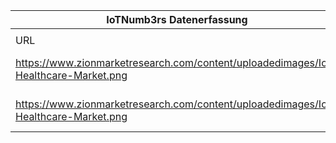 |IoTNumb3rs Datenerfassung|||||||||||
| ---- | ---- | ---- | ---- | ---- | ---- | ---- | ---- | ---- | ---- | ---- |
||||||||||||
|URL|home_url|filename|device_class|device_count|market_class|market_volume|prognosis_year|publication_year|authorship_class|Dropbox folder|
|https://www.zionmarketresearch.com/content/uploadedimages/IoT-Healthcare-Market.png|https://www.zionmarketresearch.com/news/iot-healthcare-system-market|file14_IoT-Healthcare-Market.png|||value healthcare|5800000|2014|2018|scientist|marielledemuth/20181216-1800|
|https://www.zionmarketresearch.com/content/uploadedimages/IoT-Healthcare-Market.png|https://www.zionmarketresearch.com/news/iot-healthcare-system-market|file14_IoT-Healthcare-Market.png|||value healthcare|14660000|2022|2018|scientist|marielledemuth/20181216-1800|
